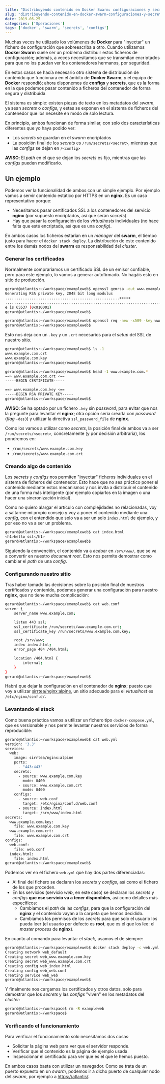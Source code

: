 ```yaml
---
title: "Distribuyendo contenido en Docker Swarm: configuraciones y secretos"
slug: "distribuyendo-contenido-en-docker-swarm-configuraciones-y-secretos"
date: 2019-06-25
categories: ['Operaciones']
tags: ['docker', 'swarm', 'secrets', 'configs']
---
```


Muchas veces he utilizado los volúmenes de **Docker** para "inyectar" un fichero de configuración que sobreescriba a otro. Cuando utilizamos **Docker Swarm** suele ser un problema distribuir estos ficheros de configuración; además, a veces necesitamos que se transmitan encriptados para que no los puedan ver los contenedores hermanos, por seguridad.<!--more-->

En estos casos se hacía necesario otro sistema de distribución de contenido que funcionara en el ámbito de **Docker Swarm**, y el equipo de **Docker** respondió; ahora disponemos de **configs** y **secrets**, que es la forma en la que podemos pasar contenido a ficheros del contenedor de forma segura y distribuida.

El sistema es simple: existen piezas de texto en los metadatos del *swarm*, ya sean *secrets* o *configs*, y estas se exponen en el sistema de ficheros del contenedor que los necesite en modo de solo lectura.

En principio, ambos funcionan de forma similar, con solo dos características diferentes que yo haya podido ver:

* Los *secrets* se guardan en el *swarm* encriptados
* La posición final de los *secrets* es `/run/secrets/<secret>`, mientras que las *configs* se dejan en `/<config>`

**AVISO**: El *path* en el que se dejan los *secrets* es fijo, mientras que las *configs* pueden modificarlo.

## Un ejemplo

Podemos ver la funcionalidad de ambos con un simple ejemplo. Por ejemplo vamos a servir contenido estático por HTTPS en un **nginx**. Es un caso representativo porque:

* Necesitamos pasar certificados SSL a los contenedores del servicio **nginx** (por supuesto encriptados, así que serán *secrets*).
* Hay que pasar la configuración de los *virtualhosts* individuales (no hace falta que esté encriptada, así que es una *config*).

En ambos casos los ficheros estarían en un *manager* del **swarm**, el tiempo justo para hacer el `docker stack deploy`. La distribución de este contenido entre los demás nodos del **swarm** es responsabilidad del *cluster*.

### Generar los certificados

Normalmente compraríamos un certificado SSL de un emisor confiable, pero para este ejemplo, lo vamos a generar autofirmado. No hagáis esto en sitio de producción.

```bash
gerard@atlantis:~/workspace/exampleweb$ openssl genrsa -out www.example.com.key 2048
Generating RSA private key, 2048 bit long modulus
....................................................+++++
.......................................................................+++++
e is 65537 (0x010001)
gerard@atlantis:~/workspace/exampleweb$ 
```

```bash
gerard@atlantis:~/workspace/exampleweb$ openssl req -new -x509 -key www.example.com.key -out www.example.com.crt -days 3650 -subj /CN=www.example.com
gerard@atlantis:~/workspace/exampleweb$ 
```

Esto nos deja con un `.key` y un `.crt` necesarios para el *setup* del SSL de nuestro sitio.

```bash
gerard@atlantis:~/workspace/exampleweb$ ls -1
www.example.com.crt
www.example.com.key
gerard@atlantis:~/workspace/exampleweb$ 
```

```bash
gerard@atlantis:~/workspace/exampleweb$ head -1 www.example.com.*
==> www.example.com.crt <==
-----BEGIN CERTIFICATE-----

==> www.example.com.key <==
-----BEGIN RSA PRIVATE KEY-----
gerard@atlantis:~/workspace/exampleweb$ 
```

**AVISO**: Se ha optado por un fichero `.key` sin *password*, para evitar que nos la pregunte para levantar el **nginx**; otra opción sería crearla con *password* (*flag* `-des3`) y utilizar la directiva `ssl_password_file` de **nginx**.

Como los vamos a utilizar como *secrets*, la posición final de ambos va a ser `/run/secrets/<secret>`, concretamente (y por decisión arbitraria), los pondremos en:

* `/run/secrets/www.example.com.key`
* `/run/secrets/www.example.com.crt`

### Creando algo de contenido

Los *secrets* y *configs* nos permiten "inyectar" ficheros individuales en el sistema de ficheros del contenedor. Esto hace que no sea práctico poner el contenido mediante estos mecanismos y nos invita a distribuir el contenido de una forma más inteligente (por ejemplo copiarlos en la imagen o una hacer una sincronización inicial).

Como no quiero alargar el artículo con complejidades no relacionadas, voy a saltarme mi propio consejo y voy a poner el contenido mediante una *config*, con el entendido que solo va a ser un solo `index.html` de ejemplo, y por eso no va a ser un problema.

```bash
gerard@atlantis:~/workspace/exampleweb$ cat index.html 
<h1>hello ssl</h1>
gerard@atlantis:~/workspace/exampleweb$ 
```

Siguiendo la convención, el contenido va a acabar en `/srv/www/`, que se va a convertir en nuestro *document root*. Esto nos permite demostrar como cambiar el *path* de una *config*.

### Configurando nuestro sitio

Tras haber tomado las decisiones sobre la posición final de nuestros certificados y contenido, podemos generar una configuración para nuestro **nginx**, que no tiene mucha complicación:

```bash
gerard@atlantis:~/workspace/exampleweb$ cat web.conf 
server {
    server_name www.example.com;

    listen 443 ssl;
    ssl_certificate /run/secrets/www.example.com.crt;
    ssl_certificate_key /run/secrets/www.example.com.key;

    root /srv/www;
    index index.html;
    error_page 404 /404.html;

    location /404.html {
        internal;
    }
}
gerard@atlantis:~/workspace/exampleweb$ 
```

Habrá que dejar la configuración en el contenedor de **nginx**; puesto que voy a utilizar [sirrtea/nginx:alpine](https://hub.docker.com/r/sirrtea/nginx), un sitio adecuado para el *virtualhost* es `/etc/nginx/conf.d/`.

### Levantando el stack

Como buena práctica vamos a utilizar un fichero tipo `docker-compose.yml`, que es versionable y nos permite levantar nuestros servicios de forma reproducible:

```bash
gerard@atlantis:~/workspace/exampleweb$ cat web.yml 
version: '3.3'
services:
  web:
    image: sirrtea/nginx:alpine
    ports:
      - "443:443"
    secrets:
      - source: www.example.com.key
        mode: 0400
      - source: www.example.com.crt
        mode: 0400
    configs:
      - source: web.conf
        target: /etc/nginx/conf.d/web.conf
      - source: index.html
        target: /srv/www/index.html
secrets:
  www.example.com.key:
    file: www.example.com.key
  www.example.com.crt:
    file: www.example.com.crt
configs:
  web.conf:
    file: web.conf
  index.html:
    file: index.html
gerard@atlantis:~/workspace/exampleweb$ 
```

Podemos ver en el fichero `web.yml` que hay dos partes diferenciadas:

* Al final del fichero se declaran los *secrets* y *configs*, así como el fichero de los que proceden.
* En los servicios (servicio *web*, en este caso) se declaran los *secrets* y *configs* **que ese servicio va a tener disponibles**, así como detalles más específicos:
    * Cambiamos el *path* de las *configs*, para que la configuración del **nginx** y el contenido vayan a la carpeta que hemos decidido.
    * Cambiamos los permisos de los *secrets* para que solo el usuario los pueda leer (el usuario por defecto es **root**, que es el que los lee: el *master process* de **nginx**).

En cuanto al comando para levantar el *stack*, usamos el de siempre:

```bash
gerard@atlantis:~/workspace/exampleweb$ docker stack deploy -c web.yml web
Creating network web_default
Creating secret web_www.example.com.key
Creating secret web_www.example.com.crt
Creating config web_index.html
Creating config web_web.conf
Creating service web_web
gerard@atlantis:~/workspace/exampleweb$ 
```

Y finalmente nos cargamos los certificados y otros datos, solo para demostrar que los *secrets* y las *configs* "viven" en los metadatos del *cluster*:

```bash
gerard@atlantis:~/workspace$ rm -R exampleweb
gerard@atlantis:~/workspace$ 
```

### Verificando el funcionamiento

Para verificar el funcionamiento solo necesitamos dos cosas:

* Solicitar la página web para ver que el servidor responde.
* Verificar que el contenido es la página de ejemplo usada.
* Inspeccionar el certificado para ver que es el que le hemos puesto.

En ambos casos basta con utilizar un navegador. Como se trata de un puerto expuesto en un *swarm*, podemos ir a dicho puerto de cualquier nodo del *swarm*, por ejemplo a <https://atlantis/>.
